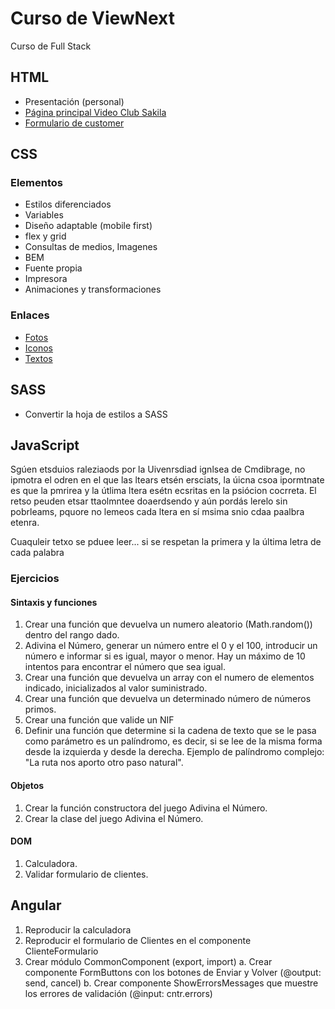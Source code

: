# Curso de ViewNext
Curso de Full Stack

## HTML

- Presentación (personal)
- [Página principal Video Club Sakila](https://dev.mysql.com/doc/sakila/en/)
- [Formulario de customer](https://dev.mysql.com/doc/sakila/en/sakila-structure-tables-customer.html)

## CSS
### Elementos

- Estilos diferenciados
- Variables
- Diseño adaptable (mobile first)
- flex y grid
- Consultas de medios, Imagenes
- BEM
- Fuente propia
- Impresora
- Animaciones y transformaciones

### Enlaces

- [Fotos](https://picsum.photos/)
- [Iconos](https://fontawesome.com/)
- [Textos](https://www.lipsum.com/)

## SASS

- Convertir la hoja de estilos a SASS

## JavaScript

Sgúen etsduios raleziaods por la Uivenrsdiad ignlsea de Cmdibrage, no ipmotra el odren en el que las ltears etsén ersciats, la úicna csoa ipormtnate es que la pmrirea y la útlima ltera esétn ecsritas en la psiócion cocrreta. El retso peuden etsar ttaolmntee doaerdsendo y aún pordás lerelo sin pobrleams, pquore no lemeos cada ltera en sí msima snio cdaa paalbra etenra.

Cuaquleir tetxo se pduee leer... si se respetan la primera y la última letra de cada palabra

### Ejercicios

#### Sintaxis y funciones

1. Crear una función que devuelva un numero aleatorio (Math.random()) dentro del rango dado.
2. Adivina el Número, generar un número entre el 0 y el 100, introducir un número e informar si es igual, mayor o menor. Hay un máximo de 10 intentos para encontrar el número que sea igual.
3. Crear una función que devuelva un array con el numero de elementos indicado, inicializados al valor suministrado.
4. Crear una función que devuelva un determinado número de números primos.
5. Crear una función que valide un NIF
6. Definir una función que determine si la cadena de texto que se le pasa como parámetro es un palíndromo, es decir, si se lee de la misma forma desde la izquierda y desde la derecha. Ejemplo de palíndromo complejo: "La ruta nos aporto otro paso natural".

#### Objetos

1. Crear la función constructora del juego Adivina el Número.
2. Crear la clase del juego Adivina el Número.

#### DOM

1. Calculadora.
2. Validar formulario de clientes.


## Angular

1. Reproducir la calculadora
2. Reproducir el formulario de Clientes en el componente ClienteFormulario
3. Crear módulo CommonComponent (export, import)
    a. Crear componente FormButtons con los botones de Enviar y Volver (@output: send, cancel)
    b. Crear componente ShowErrorsMessages que muestre los errores de validación (@input: cntr.errors)

